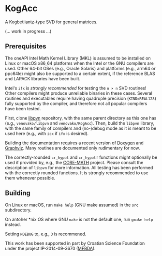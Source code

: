 # KogAcc
A Kogbetliantz-type SVD for general matrices.

(... work in progress ...)

## Prerequisites

The oneAPI Intel Math Kernel Library (MKL) is assumed to be installed on Linux or macOS x86_64 platforms when the Intel or the GNU compilers are used.
Other 64-bit OSes (e.g., Oracle Solaris) and platforms (e.g., arm64 or ppc64le) might also be supported to a certain extent, if the reference BLAS and LAPACK libraries have been built.

Intel's `ifx` is *strongly recommended* for testing the `n × n` SVD routines!
Other compilers might produce unreliable binaries in these cases.
Several routines and executables require having quadruple precision (`KIND=REAL128`) fully supported by the compiler, and therefore not all popular compilers have been tested.

First, clone [libpvn](https://github.com/venovako/libpvn) repository, with the same parent directory as this one has (e.g., `venovako/libpvn` and `venovako/KogAcc`).
Then, build the `libpvn` library, with the same family of compilers and (no-)debug mode as it is meant to be used here (e.g., with `icx` if `ifx` is desired).

Building the documentation requires a recent version of [Doxygen](https://doxygen.nl) and [Graphviz](https://graphviz.org).
Many routines are documented only rudimentary for now.

The correctly-rounded `cr_hypot` and `cr_hypotf` functions might optionally be used if provided by, e.g., the [CORE-MATH](https://core-math.gitlabpages.inria.fr) project.
Please consult the description of `libpvn` for more information.
All testing has been performed with the correctly rounded functions.
It is strongly recommended to use them whenever possible.

## Building

On Linux or macOS, run `make help` (GNU make assumed) in the `src` subdirectory.

On antoher \*nix OS where GNU `make` is not the default one, run `gmake help` instead.

Setting `NDEBUG` to, e.g., `3` is recommened.

This work has been supported in part by Croatian Science Foundation under the project IP-2014-09-3670 ([MFBDA](https://web.math.pmf.unizg.hr/mfbda/)).

